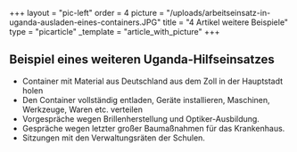 +++
layout = "pic-left"
order = 4
picture = "/uploads/arbeitseinsatz-in-uganda-ausladen-eines-containers.JPG"
title = "4 Artikel weitere Beispiele"
type = "picarticle"
_template = "article_with_picture"
+++

## Beispiel eines weiteren Uganda-Hilfseinsatzes

* Container mit Material aus Deutschland aus dem Zoll in der Hauptstadt holen
* Den Container vollständig entladen, Geräte installieren, Maschinen, Werkzeuge, Waren etc. verteilen
* Vorgespräche wegen Brillenherstellung und Optiker-Ausbildung.
* Gespräche wegen letzter großer Baumaßnahmen für das Krankenhaus.
* Sitzungen mit den Verwaltungsräten der Schulen.
